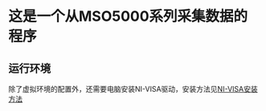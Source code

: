 # 这是一个从MSO5000系列采集数据的程序
## 运行环境

除了虚拟环境的配置外，还需要电脑安装NI-VISA驱动，安装方法见[NI-VISA安装方法](https://www.ni.com/zh-cn/support/downloads/drivers/download.ni-visa.html)
